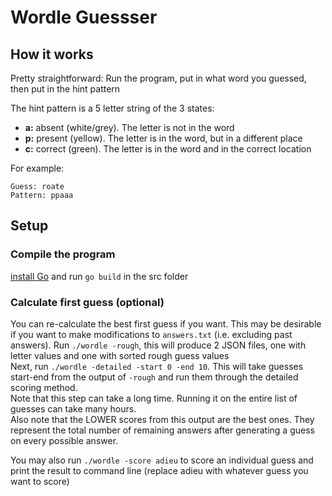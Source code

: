 # Wordle Guessser

## How it works

Pretty straightforward: Run the program, put in what word you guessed, then put in the hint pattern

The hint pattern is a 5 letter string of the 3 states:

* **a:** absent (white/grey). The letter is not in the word
* **p:** present (yellow). The letter is in the word, but in a different place
* **c:** correct (green). The letter is in the word and in the correct location

For example: 

```
Guess: roate
Pattern: ppaaa
```

## Setup

### Compile the program

[install Go](https://go.dev/) and run ```go build``` in the src folder

### Calculate first guess (optional)

You can re-calculate the best first guess if you want. This may be desirable if you want to make modifications to ```answers.txt``` (i.e. excluding past answers).
Run ```./wordle -rough```, this will produce 2 JSON files, one with letter values and one with sorted rough guess values  
Next, run ```./wordle -detailed -start 0 -end 10```. This will take guesses start-end from the output of ```-rough``` and run them through the detailed scoring method.  
Note that this step can take a long time. Running it on the entire list of guesses can take many hours.  
Also note that the LOWER scores from this output are the best ones. They represent the total number of remaining answers after generating a guess on every possible answer.

You may also run ```./wordle -score adieu``` to score an individual guess and print the result to command line (replace adieu with whatever guess you want to score)
